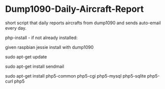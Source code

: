 # Dump1090-Daily-Aircraft-Report

short script that daily reports aircrafts from dump1090 and sends auto-email every day.



php-install - if not already installed:    

given raspbian jessie install with dump1090

sudo apt-get update

sudo apt-get install sendmail

sudo apt-get install php5-common php5-cgi php5-mysql php5-sqlite php5-curl php5
